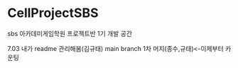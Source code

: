 # CellProjectSBS
 sbs 아카데미게임학원 프로젝트반 1기 개발 공간



7.03 내가 readme 관리해봄(김규태)
main branch 1차 머지(종수,규태)<-이제부터 카운팅
